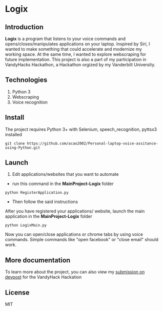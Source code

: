 # Logix

## Introduction 

 **Logix** is a program that listens to your voice commands and opens/closes/manipulates applications on your laptop. Inspired by Siri, I wanted to make something that could accelerate and modernize my working space. At the same time, I wanted to explore webscraping for future implementation. This project is also a part of my participation in VandyHacks Hackathon, a Hackathon orgized by my Vanderbilt University. 

## Technologies 

 1. Python 3
 2. Webscraping 
 3. Voice recognition 

## Install 

 The project requires Python 3+ with Selenium, speech_recognition, pyttsx3 installed 

 ```
git clone https://github.com/acao2002/Personal-laptop-voice-assitance-using-Python.git

 ``` 
## Launch 

1. Edit applications/websites that you want to automate
- run this command in the **MainProject-Logix** folder

```
python RegisterApplication.py
```
- Then follow the said instructions 

After you have registered your applications/ website, launch the main application in the **MainProject-Logix** folder

```
python LogixMain.py
```
Now you can open/close applications or chrome tabs by using voice commands. Simple commands like "open facebook" or "close email" should work. 

## More documentation 

To learn more about the project, you can also view my [submission on devpost](https://devpost.com/software/personal-laptop-voice-assitance-using-python) for the VandyHack Hackation

## License 

MIT